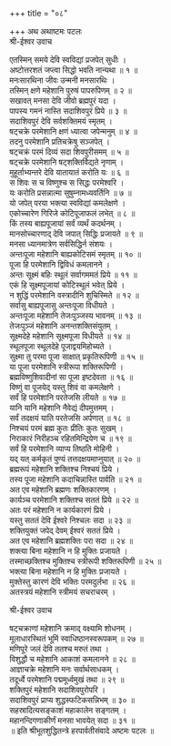 +++
title = "०८"

+++
अथ अथाष्टमः पटलः    
श्री-ईश्वर उवाच    
  
एतस्मिन् समये देवि स्वविद्यां प्रजपेत् सुधीः ।    
अष्टोत्तरशतं जप्त्वा सिद्धो भवति नान्यथा ॥ १ ॥    
मनःसारथिना जीवः उन्मनी मनसारथिः ।    
तस्मिन् क्षणे महेशानि पुरुषं पापरुपिणम् ॥ २ ॥    
सखावत् मनसा देवि जीवो ब्रह्मपुरं यदा ।    
पापस्य गमनं नास्ति सदाशिवपुरं प्रिये ॥ ३ ॥    
सदाशिवपुरं देवि सर्वशक्तिमयं स्मृतम् ।    
षट्चक्रे परमेशानि क्षणं ध्यात्वा जपेन्मनुम् ॥ ४ ॥    
तदनु परमेशानि प्रतिचक्रेषु सञ्जपेत् ।    
षट्चक्रं परमं दिव्यं सदा शिवपुरीसमम् ॥ ५ ॥    
षट्चक्रे परमेशानि षट्शक्तिर्विद्यते नृणाम् ।    
मुहूर्ताभ्यन्तरे देवि यातायातं करोति यः ॥ ६ ॥    
स शिवः स च विष्णुश्च स सिद्धः परमेश्वरि ।    
यः करोति प्रसन्नात्मा सुषुम्नामध्यवर्तिनि ॥ ७ ॥    
यो जपेत् परया भक्त्या स्वविद्यां कमलेक्षणे ।    
एकोच्चारेण गिरिजे कोटिपूजाफलं लभेत् ॥ ८ ॥    
किं तस्य बाह्यपूजायां सर्वं व्यर्थं कदर्थनम् ।    
मानसोच्चारणाद् देवि जपात् सिद्धिः प्रजायते ॥ ९ ॥    
मनसा ध्यानमात्रेण सर्वसिद्धिर्न संशयः ।    
अन्तःपूजा महेशानि बाह्यकोटिसमं स्मृतम् ॥ १० ॥    
पूजा हि परमेशानि द्विविधं कमलानने ।    
अन्तः सूक्ष्मं बहिः स्थूलं सर्वागममतं प्रिये ॥ ११ ॥    
एकं हि सूक्ष्मपूजायां कोटिस्थूलं भवेत् प्रिये ।    
न शुद्धिं परमेशानि वस्त्रादीनि शुचिस्मिते ॥ १२ ॥    
सर्वासु बाह्यपूजासु अन्तःपूजा विधीयते ।    
अन्तःपूजा महेशानि तेजःपुञ्जस्य भावनम् ॥ १३ ॥    
तेजःपुञ्जं महेशानि अनन्तशक्तिसंयुतम् ।    
सूक्ष्मदेहे महेशानि सूक्ष्मपूजा विधीयते ॥ १४ ॥    
स्थूलपूजा स्थूलदेहे पूजाद्वयमिहोच्यते ।    
सुक्ष्मा तु परमा पूजा साक्षात् प्रकृतिरूपिणी ॥ १५ ॥    
या पूजा परमेशानि स्त्रीरूपा शक्तिरूपिणी ।    
ब्रह्मविष्णुशिवादीनां सा पूजा इष्टदेवता ॥ १६ ॥    
विष्णुं वा पूजयेद् यस्तु शिवं वा कमलेक्षणे ।    
सर्वं हि परमेशानि परतेजसि लीयते ॥ १७ ॥     
यानि यानि महेशानि नैवेद्यं दीपमुत्तमम् ।    
सर्वं तदक्षयं याति परतेजसि अर्पणात् ॥ १८ ॥    
निश्चयं परमं ब्रह्म कुतः प्रीतिः कुतः सुखम् ।    
निराकारं निरीहञ्च रहितमिन्द्रियेण च ॥ १९ ॥    
सर्वं हि परमेशानि व्याप्य तिष्ठति मोहिनी ।    
यद् यत् कर्मकृतं पुण्यं तत्तदक्षयमाप्नुयात् ॥ २० ॥    
ब्रह्मरूपं महेशानि शक्तिश्च निश्चयं प्रिये ।    
तस्य पूजा महेशानि कदाचिन्नास्ति पार्वति ॥ २१ ॥    
अत एव महेशानि ब्रह्मणः शक्तिकारणम् ।    
कार्यञ्च परमेशानि शक्तिश्च सततं प्रिये ॥ २२ ॥    
अतः परं महेशानि न कार्यकारणं प्रिये ।    
यस्तु सततं देवि ईश्वरे निश्चलः सदा ॥ २३ ॥    
शक्तियुक्तं जपेद् देवम् ईश्वरं सततं प्रिये ।    
अत एव महेशानि ब्रह्मशक्तिः परा सदा ॥ २४ ॥    
शक्त्या बिना महेशानि न हि मुक्तिः प्रजायते ।    
तस्माच्छक्तिश्च मुक्तिश्च स्त्रीरूपी शक्तिरूपिणी ॥ २५ ॥    
भक्त्या बिना महेशानि न हि मुक्तिः प्रजायते ।    
मुक्तेस्तु कारणं देवि भक्तिः परमदुर्लभा ॥ २६ ॥    
अतस्त्रयं महेशानि स्त्रीमयं सचराचरम् ।    
  
श्री-ईश्वर उवाच    
  
षट्चक्राणां महेशानि क्रमाद् वक्ष्यामि शोधनम् ।    
मूलाधारस्थितं भूमिं स्वाधिष्ठानस्वरूपकम् ॥ २७ ॥    
मणिपूरे जलं देवि ततश्च मरुतं तथा ।    
विशुद्धौ च महेशानि आकाशं कमलानने ॥ २८ ॥    
आज्ञाचक्रे महेशानि मनः सर्वार्थसाधकम् ।    
तदूर्ध्वे परमेशानि पद्ममूर्ध्वमुखं तथा ॥ २९ ॥    
शक्तिपुरं महेशानि सदाशिवपुरोपरि ।    
सदाशिवपुरं प्राप्य शुद्धस्फटिकसन्निभम् ॥ ३० ॥    
सहस्रादित्यसङ्काशं महाकालेन सङ्गतम् ।    
महानन्दिगणाकीर्णं मनसा भावयेत् सदा ॥ ३१ ॥    
॥ इति श्रीभूतशुद्धितन्त्रे हरपार्वतीसंवादे अष्टमः पटलः ॥    
